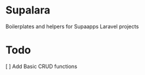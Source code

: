 # Supalara

Boilerplates and helpers for Supaapps Laravel projects

# Todo
[ ] Add Basic CRUD functions
